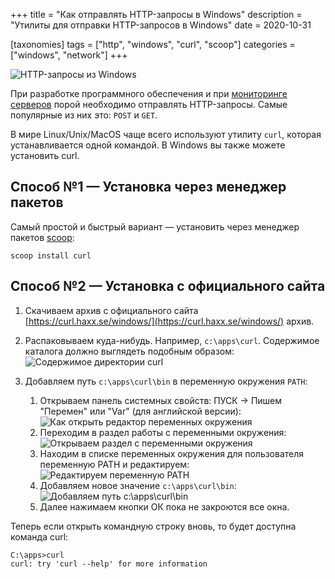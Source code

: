 +++
title = "Как отправлять HTTP-запросы в Windows"
description = "Утилиты для отправки HTTP-запросов в Windows"
date = 2020-10-31

[taxonomies]
tags = ["http", "windows", "curl", "scoop"]
categories = ["windows", "network"]
+++

![HTTP-запросы из Windows](/images/http-from-windows/requests.png "HTTP-запросы из Windows")  
  
При разработке программного обеспечения и 
при [мониторинге серверов](https://blog.cronbox.ru/kak-monitorit-zadazhi-v-windows/) порой 
необходимо отправлять HTTP-запросы. Самые популярные из них это: `POST` и `GET`.

В мире Linux/Unix/MacOS чаще всего используют утилиту `curl`, которая устанавливается одной командой. 
В Windows вы также можете установить curl.

## Способ №1 — Установка через менеджер пакетов

Самый простой и быстрый вариант — установить через менеджер пакетов [scoop](https://scoop.sh/):

```shell script
scoop install curl
```

## Способ №2 — Установка с официального сайта

1. Скачиваем архив с официального сайта [https://curl.haxx.se/windows/](https://curl.haxx.se/windows/) архив.
2. Распаковываем куда-нибудь. Например, `c:\apps\curl`. Содержимое каталога должно выглядеть подобным образом:  
    ![Содержимое директории curl](/images/http-from-windows/curl-directory.png "Содержимое директории curl")
    
3. Добавляем путь `c:\apps\curl\bin` в переменную окружения `PATH`:
    1. Открываем панель системных свойств:
        ПУСК -> Пишем "Перемен" или "Var" (для английской версии):  
        ![Как открыть редактор переменных окружения](/images/http-from-windows/start-env-vars.png "Как открыть редактор переменных окружения")
    2. Переходим в раздел работы с переменными окружения:
        ![Открываем раздел с переменными окружения](/images/http-from-windows/vars-editor1.png "Открываем раздел с переменными окружения")
    3. Находим в списке переменных окружения для пользователя переменную PATH и редактируем:
        ![Редактируем переменную PATH](/images/http-from-windows/vars-editor2.png "Редактируем переменную PATH")
    4. Добавляем новое значение `c:\apps\curl\bin`:
        ![Добавляем путь c:\\apps\\curl\\bin](/images/http-from-windows/vars-editor3.png "Добавляем путь c:\\apps\\curl\\bin")
    5. Далее нажимаем кнопки ОК пока не закроются все окна.
    
Теперь если открыть командную строку вновь, то будет доступна команда curl:

```shell script
C:\apps>curl
curl: try 'curl --help' for more information
```
        
